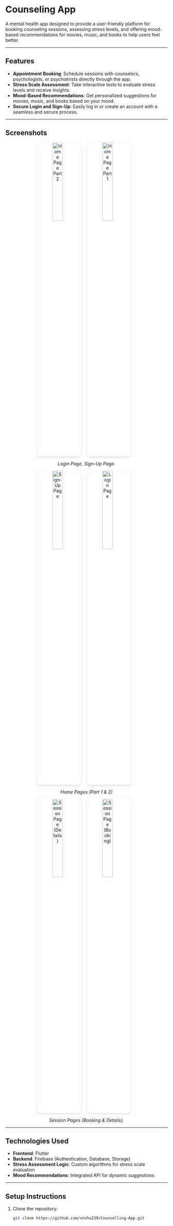 # **Counseling App**

A mental health app designed to provide a user-friendly platform for booking counseling sessions, assessing stress levels, and offering mood-based recommendations for movies, music, and books to help users feel better.

---

## **Features**

- **Appointment Booking**: Schedule sessions with counselors, psychologists, or psychiatrists directly through the app.
- **Stress Scale Assessment**: Take interactive tests to evaluate stress levels and receive insights.
- **Mood-Based Recommendations**: Get personalized suggestions for movies, music, and books based on your mood.
- **Secure Login and Sign-Up**: Easily log in or create an account with a seamless and secure process.

---


## **Screenshots**

<div align="center">
  <img src="https://github.com/user-attachments/assets/953faccf-8ef4-4c9b-a093-2345c42a513b" alt="Home Page Part 2" width="25%" style="margin-right: 15px; padding-right: 10px; border-radius: 10px; box-shadow: 0px 4px 6px rgba(0, 0, 0, 0.1);">
  <img src="https://github.com/user-attachments/assets/2aea2eb4-364b-4ced-9806-6125f7683e12" alt="Home Page Part 1" width="25%" style="margin-right: 15px; padding-right: 10px; border-radius: 10px; box-shadow: 0px 4px 6px rgba(0, 0, 0, 0.1);">
</div>


<p align="center"><i>Login Page, Sign-Up Page.</i></p>
  <div align="center">
  <img src="https://github.com/user-attachments/assets/3c388a60-8572-424f-84cc-a025b5149785" alt="Sign-Up Page" width="25%" style="margin-right: 15px; padding-right: 10px; border-radius: 10px; box-shadow: 0px 4px 6px rgba(0, 0, 0, 0.1);">
  <img src="https://github.com/user-attachments/assets/49a615d8-d78b-4786-a4e5-07c6fd80ab45" alt="Login Page" width="25%" style="margin-right: 15px; padding-right: 10px; border-radius: 10px; box-shadow: 0px 4px 6px rgba(0, 0, 0, 0.1);">
  </div>
  

<p align="center"><i>Home Pages (Part 1 & 2)</i></p>
<div align="center">
  <img src="https://github.com/user-attachments/assets/ace50253-310a-47ea-a55e-9b55aaef4bc1" alt="Session Page (Details)" width="25%" style="margin-right: 15px; padding-right: 10px; border-radius: 10px; box-shadow: 0px 4px 6px rgba(0, 0, 0, 0.1);">
  <img src="https://github.com/user-attachments/assets/544711a8-b760-466b-8d40-4f5c2fca0f82" alt="Session Page (Booking)" width="25%" style="margin-right: 15px; padding-right: 10px; border-radius: 10px; box-shadow: 0px 4px 6px rgba(0, 0, 0, 0.1);">
  
</div>

<p align="center"><i>Session Pages (Booking & Details).</i></p>

---

## **Technologies Used**

- **Frontend**: Flutter
- **Backend**: Firebase (Authentication, Database, Storage)
- **Stress Assessment Logic**: Custom algorithms for stress scale evaluation
- **Mood Recommendations**: Integrated API for dynamic suggestions

---

## **Setup Instructions**

1. Clone the repository:
   ```bash
   git clone https://github.com/vnshu239/Counselling-App.git
